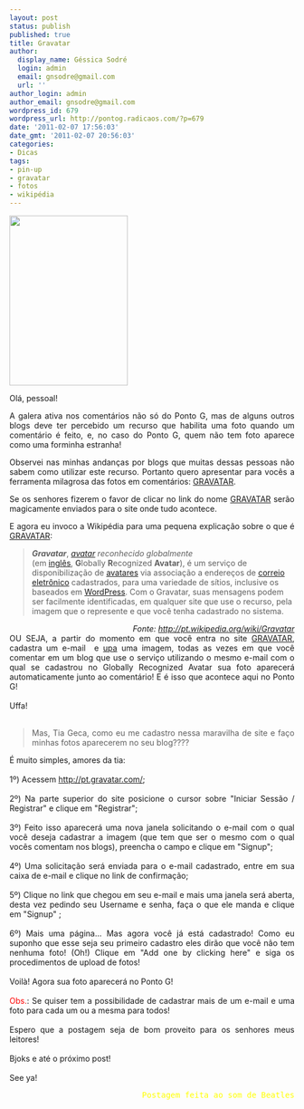 ```yaml
---
layout: post
status: publish
published: true
title: Gravatar
author:
  display_name: Géssica Sodré
  login: admin
  email: gnsodre@gmail.com
  url: ''
author_login: admin
author_email: gnsodre@gmail.com
wordpress_id: 679
wordpress_url: http://pontog.radicaos.com/?p=679
date: '2011-02-07 17:56:03'
date_gmt: '2011-02-07 20:56:03'
categories:
- Dicas
tags:
- pin-up
- gravatar
- fotos
- wikipédia
---
```

<p><a href="http://pontog.radicaos.com/wp-content/uploads/2011/02/PinUp_33.png"><img class="alignright size-medium wp-image-680" title="PinUp_33" src="http://pontog.radicaos.com/wp-content/uploads/2011/02/PinUp_33-209x300.png" alt="" width="209" height="300" /></a></p>
<p style="text-align: justify;">Olá, pessoal!</p>
<p style="text-align: justify;">A galera ativa nos comentários não só do Ponto G, mas de alguns outros blogs deve ter percebido um recurso que habilita uma foto quando um comentário é feito, e, no caso do Ponto G, quem não tem foto aparece como uma forminha estranha!</p>
<p style="text-align: justify;">Observei nas minhas andanças por blogs que muitas dessas pessoas não sabem como utilizar este recurso. Portanto quero apresentar para vocês a ferramenta milagrosa das fotos em comentários: <a title="Gravatar" href="http://pt.gravatar.com/" target="_blank">GRAVATAR</a>.</p>
<p style="text-align: justify;">Se os senhores fizerem o favor de clicar no link do nome <a title="Gravatar" href="http://pt.gravatar.com/" target="_blank">GRAVATAR</a> serão magicamente enviados para o site onde tudo acontece.</p>
<p style="text-align: justify;">E agora eu invoco a Wikipédia para uma pequena explicação sobre o que é <a title="Gravatar" href="http://pt.gravatar.com/" target="_blank">GRAVATAR</a>:</p>
<blockquote>
<p style="text-align: left;"><em><strong>Gravatar</strong></em>, <em><a title="Avatar (realidade virtual)" href="http://pt.wikipedia.org/wiki/Avatar_(realidade_virtual)">avatar</a> reconhecido globalmente</em> (em <a title="Língua inglesa" href="http://pt.wikipedia.org/wiki/L%C3%ADngua_inglesa">inglês</a>, <strong>G</strong>lobally <strong>R</strong>ecognized <strong>Avatar</strong>), é um serviço de disponibilização de <a title="Avatar (realidade virtual)" href="http://pt.wikipedia.org/wiki/Avatar_(realidade_virtual)">avatares</a> via associação a endereços de <a title="Correio eletrônico" href="http://pt.wikipedia.org/wiki/Correio_eletr%C3%B4nico">correio eletrônico</a> cadastrados, para uma variedade de sítios, inclusive os baseados em <a title="WordPress" href="http://pt.wikipedia.org/wiki/WordPress">WordPress</a>. Com o Gravatar, suas mensagens podem ser facilmente identificadas, em qualquer site que use o recurso, pela imagem que o represente e que você tenha cadastrado no sistema.</p>
</blockquote>
<address style="text-align: right;">Fonte: <a href="http://pt.wikipedia.org/wiki/Gravatar">http://pt.wikipedia.org/wiki/Gravatar</a></address>
<address style="text-align: right;"></address>
<address style="text-align: justify;"></address>
<address style="text-align: justify;"><span style="font-style: normal;">OU SEJA, a partir do momento em que você entra no site <a title="Gravatar" href="http://pt.gravatar.com/" target="_blank">GRAVATAR</a>, cadastra um e-mail  e <a title="Upar" href="http://www.dicionarioinformal.com.br/buscar.php?palavra=upar" target="_blank">upa</a> uma imagem, todas as vezes em que você comentar em um blog que use o serviço utilizando o mesmo e-mail com o qual se cadastrou no Globally Recognized Avatar sua foto aparecerá automaticamente junto ao comentário! E é isso que acontece aqui no Ponto G!</span></address>
<address style="text-align: justify;"><span style="font-style: normal;"><br />
</span></address>
<address style="text-align: justify;"></address>
<address style="text-align: justify;"><span style="font-style: normal;">Uffa!</span></address>
<address style="text-align: justify;"><span style="font-style: normal;"><br />
</span></address>
<address style="text-align: justify;"></address>
<blockquote><address style="text-align: justify;"><span style="font-style: normal;">Mas, Tia Geca, como eu me cadastro nessa maravilha de site e faço minhas fotos aparecerem no seu blog????</span></address>
</blockquote>
<address style="text-align: justify;"><span style="font-style: normal;">É muito simples, amores da tia:</span></address>
<address style="text-align: justify;"><span style="font-style: normal;"><br />
</span></address>
<address style="text-align: justify;"></address>
<address style="text-align: justify;"><span style="font-style: normal;">1º) Acessem <a title="Gravatar" href="http://pt.gravatar.com/" target="_blank">http://pt.gravatar.com/</a>;</span></address>
<address style="text-align: justify;"><span style="font-style: normal;"><br />
</span></address>
<address style="text-align: justify;"><span style="font-style: normal;">2º) Na parte superior do site posicione o cursor sobre "Iniciar Sessão / Registrar" e clique em "Registrar";</span></address>
<address style="text-align: justify;"><span style="font-style: normal;"><br />
</span></address>
<address style="text-align: justify;"><span style="font-style: normal;">3º) Feito isso aparecerá uma nova janela solicitando o e-mail com o qual você deseja cadastrar a imagem (que tem que ser o mesmo com o qual vocês comentam nos blogs), preencha o campo e clique em "Signup";</span></address>
<address style="text-align: justify;"><span style="font-style: normal;"><br />
</span></address>
<address style="text-align: justify;"><span style="font-style: normal;">4º) Uma solicitação será enviada para o e-mail cadastrado, entre em sua caixa de e-mail e clique no link de confirmação;</span></address>
<address style="text-align: justify;"><span style="font-style: normal;"><br />
</span></address>
<address style="text-align: justify;"><span style="font-style: normal;">5º) Clique no link que chegou em seu e-mail e mais uma janela será aberta, desta vez pedindo seu Username e senha, faça o que ele manda e clique em "Signup" ;</span></address>
<address style="text-align: justify;"><span style="font-style: normal;"><br />
</span></address>
<address style="text-align: justify;"><span style="font-style: normal;">6º) Mais uma página... Mas agora você já está cadastrado! Como eu suponho que esse seja seu primeiro cadastro eles dirão que você não tem nenhuma foto! (Oh!) Clique em "Add one by clicking here" e siga os procedimentos de upload de fotos!</span></address>
<address style="text-align: justify;"><span style="font-style: normal;"><br />
</span></address>
<address style="text-align: justify;"></address>
<address style="text-align: justify;"><span style="font-style: normal;">Voilà! Agora sua foto aparecerá no Ponto G!</span></address>
<address style="text-align: justify;"><span style="font-style: normal;"><br />
</span></address>
<address style="text-align: justify;"></address>
<address style="text-align: justify;"><span style="font-style: normal;"><span style="color: #ff0000;">Obs.</span>: Se quiser tem a possibilidade de cadastrar mais de um e-mail e uma foto para cada um ou a mesma para todos!</span></address>
<address style="text-align: justify;"><span style="font-style: normal;"><br />
</span></address>
<address style="text-align: justify;"></address>
<address style="text-align: justify;"><span style="font-style: normal;">Espero que a postagem seja de bom proveito para os senhores meus leitores!</span></address>
<address style="text-align: justify;"><span style="font-style: normal;"><br />
</span></address>
<address style="text-align: justify;"></address>
<address style="text-align: justify;"><span style="font-style: normal;">Bjoks e até o próximo post!</span></address>
<address style="text-align: justify;"><span style="font-style: normal;"><br />
</span></address>
<address style="text-align: justify;"></address>
<address style="text-align: justify;"><span style="font-style: normal;">See ya!</span></address>
<address style="text-align: justify;"></address>
<pre style="text-align: right;"><span style="font-style: normal;"><span style="color: #ffff00;">Postagem feita ao som de Beatles</span></span></pre>
<pre style="text-align: right;"><span style="font-style: normal;"><span style="color: #ffff00;">
</span></span></pre>
<address style="text-align: justify;"></address>
